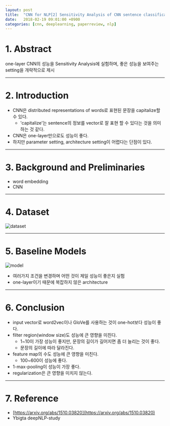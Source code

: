 ```yaml
---
layout: post
title:  "CNN for NLP[2] Sensitivity Analysis of CNN sentence classification(2015) - Review"
date:   2018-02-19 09:01:00 +0900
categories: [cnn, deeplearning, paperreview, nlp]
---
```


# 1. Abstract
one-layer CNN의 성능을 Sensitivity Analysis에 실험하며, 좋은 성능을 보여주는 setting을 개략적으로 제시

-----

# 2. Introduction
- CNN은 distributed representations of words로 표현된 문장을 capitalize할 수 있다.
    - 'capitalize'는 sentence의 정보를 vector로 잘 표현 할 수 있다는 것을 의미하는 것 같다.
- CNN은 one-layer만으로도 성능이 좋다.
- 하지만 parameter setting,  architecture setting이 어렵다는 단점이 있다.

-----

# 3. Background and Preliminaries
- word embedding
- CNN

-----

# 4. Dataset
![dataset](https://files.slack.com/files-pri/T1J7SCHU7-F9B0AU0KE/d2.png?pub_secret=c5cf746dcb)

-----

# 5. Baseline Models
![model](https://files.slack.com/files-pri/T1J7SCHU7-F9ATDRA67/m1.png?pub_secret=b491520b54)
- 여러가지 조건을 변경하며 어떤 것이 제일 성능이 좋은지 실험
- one-layer이기 때문에 복잡하지 않은 architecture

-----

# 6. Conclusion
- input vector로 word2vec이나 GloVe를 사용하는 것이 one-hot보다 성능이 좋다.
- filter region(window size)도 성능에 큰 영향을 미친다.
    - 1~10이 가장 성능이 좋지만, 문장의 길이가 길어지면 좀 더 늘리는 것이 좋다.
    - 문장의 길이에 따라 달라진다.
- feature map의 수도 성능에 큰 영향을 미친다.
    - 100~600이 성능에 좋다.
- 1-max-pooling이 성능이 가장 좋다.
- regularization은 큰 영향을 미치지 않는다.

-----

# 7. Reference
- [https://arxiv.org/abs/1510.03820](https://arxiv.org/abs/1510.03820)
- Ybigta deepNLP-study
